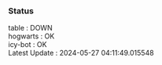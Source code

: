 ### Status


table : DOWN  
hogwarts : OK  
icy-bot : OK  
Latest Update : 2024-05-27 04:11:49.015548
